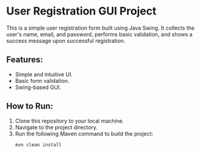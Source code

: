 # User Registration GUI Project

This is a simple user registration form built using Java Swing. It collects the user's name, email, and password, performs basic validation, and shows a success message upon successful registration.

## Features:
- Simple and intuitive UI.
- Basic form validation.
- Swing-based GUI.

## How to Run:

1. Clone this repository to your local machine.
2. Navigate to the project directory.
3. Run the following Maven command to build the project:
   ```bash
   mvn clean install
